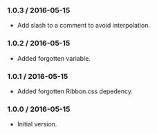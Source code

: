 ### 1.0.3 / 2016-05-15

* Add slash to a comment to avoid interpolation.

### 1.0.2 / 2016-05-15

* Added forgotten variable.

### 1.0.1 / 2016-05-15

* Added forgotten Ribbon.css depedency.

### 1.0.0 / 2016-05-15

* Initial version.
